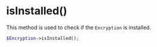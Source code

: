 # isInstalled()
This method is used to check if the `Encryption` is installed.

```php
$Encryption->isInstalled();
```
